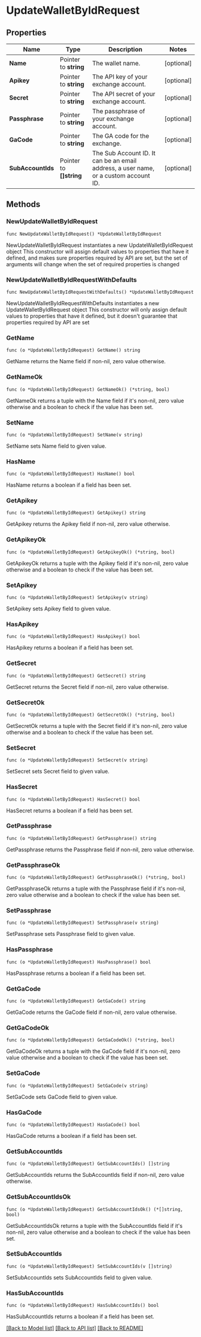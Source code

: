 # UpdateWalletByIdRequest

## Properties

Name | Type | Description | Notes
------------ | ------------- | ------------- | -------------
**Name** | Pointer to **string** | The wallet name. | [optional] 
**Apikey** | Pointer to **string** | The API key of your exchange account. | [optional] 
**Secret** | Pointer to **string** | The API secret of your exchange account. | [optional] 
**Passphrase** | Pointer to **string** | The passphrase of your exchange account. | [optional] 
**GaCode** | Pointer to **string** | The GA code for the exchange. | [optional] 
**SubAccountIds** | Pointer to **[]string** | The Sub Account ID. It can be an email address, a user name, or a custom account ID. | [optional] 

## Methods

### NewUpdateWalletByIdRequest

`func NewUpdateWalletByIdRequest() *UpdateWalletByIdRequest`

NewUpdateWalletByIdRequest instantiates a new UpdateWalletByIdRequest object
This constructor will assign default values to properties that have it defined,
and makes sure properties required by API are set, but the set of arguments
will change when the set of required properties is changed

### NewUpdateWalletByIdRequestWithDefaults

`func NewUpdateWalletByIdRequestWithDefaults() *UpdateWalletByIdRequest`

NewUpdateWalletByIdRequestWithDefaults instantiates a new UpdateWalletByIdRequest object
This constructor will only assign default values to properties that have it defined,
but it doesn't guarantee that properties required by API are set

### GetName

`func (o *UpdateWalletByIdRequest) GetName() string`

GetName returns the Name field if non-nil, zero value otherwise.

### GetNameOk

`func (o *UpdateWalletByIdRequest) GetNameOk() (*string, bool)`

GetNameOk returns a tuple with the Name field if it's non-nil, zero value otherwise
and a boolean to check if the value has been set.

### SetName

`func (o *UpdateWalletByIdRequest) SetName(v string)`

SetName sets Name field to given value.

### HasName

`func (o *UpdateWalletByIdRequest) HasName() bool`

HasName returns a boolean if a field has been set.

### GetApikey

`func (o *UpdateWalletByIdRequest) GetApikey() string`

GetApikey returns the Apikey field if non-nil, zero value otherwise.

### GetApikeyOk

`func (o *UpdateWalletByIdRequest) GetApikeyOk() (*string, bool)`

GetApikeyOk returns a tuple with the Apikey field if it's non-nil, zero value otherwise
and a boolean to check if the value has been set.

### SetApikey

`func (o *UpdateWalletByIdRequest) SetApikey(v string)`

SetApikey sets Apikey field to given value.

### HasApikey

`func (o *UpdateWalletByIdRequest) HasApikey() bool`

HasApikey returns a boolean if a field has been set.

### GetSecret

`func (o *UpdateWalletByIdRequest) GetSecret() string`

GetSecret returns the Secret field if non-nil, zero value otherwise.

### GetSecretOk

`func (o *UpdateWalletByIdRequest) GetSecretOk() (*string, bool)`

GetSecretOk returns a tuple with the Secret field if it's non-nil, zero value otherwise
and a boolean to check if the value has been set.

### SetSecret

`func (o *UpdateWalletByIdRequest) SetSecret(v string)`

SetSecret sets Secret field to given value.

### HasSecret

`func (o *UpdateWalletByIdRequest) HasSecret() bool`

HasSecret returns a boolean if a field has been set.

### GetPassphrase

`func (o *UpdateWalletByIdRequest) GetPassphrase() string`

GetPassphrase returns the Passphrase field if non-nil, zero value otherwise.

### GetPassphraseOk

`func (o *UpdateWalletByIdRequest) GetPassphraseOk() (*string, bool)`

GetPassphraseOk returns a tuple with the Passphrase field if it's non-nil, zero value otherwise
and a boolean to check if the value has been set.

### SetPassphrase

`func (o *UpdateWalletByIdRequest) SetPassphrase(v string)`

SetPassphrase sets Passphrase field to given value.

### HasPassphrase

`func (o *UpdateWalletByIdRequest) HasPassphrase() bool`

HasPassphrase returns a boolean if a field has been set.

### GetGaCode

`func (o *UpdateWalletByIdRequest) GetGaCode() string`

GetGaCode returns the GaCode field if non-nil, zero value otherwise.

### GetGaCodeOk

`func (o *UpdateWalletByIdRequest) GetGaCodeOk() (*string, bool)`

GetGaCodeOk returns a tuple with the GaCode field if it's non-nil, zero value otherwise
and a boolean to check if the value has been set.

### SetGaCode

`func (o *UpdateWalletByIdRequest) SetGaCode(v string)`

SetGaCode sets GaCode field to given value.

### HasGaCode

`func (o *UpdateWalletByIdRequest) HasGaCode() bool`

HasGaCode returns a boolean if a field has been set.

### GetSubAccountIds

`func (o *UpdateWalletByIdRequest) GetSubAccountIds() []string`

GetSubAccountIds returns the SubAccountIds field if non-nil, zero value otherwise.

### GetSubAccountIdsOk

`func (o *UpdateWalletByIdRequest) GetSubAccountIdsOk() (*[]string, bool)`

GetSubAccountIdsOk returns a tuple with the SubAccountIds field if it's non-nil, zero value otherwise
and a boolean to check if the value has been set.

### SetSubAccountIds

`func (o *UpdateWalletByIdRequest) SetSubAccountIds(v []string)`

SetSubAccountIds sets SubAccountIds field to given value.

### HasSubAccountIds

`func (o *UpdateWalletByIdRequest) HasSubAccountIds() bool`

HasSubAccountIds returns a boolean if a field has been set.


[[Back to Model list]](../README.md#documentation-for-models) [[Back to API list]](../README.md#documentation-for-api-endpoints) [[Back to README]](../README.md)


